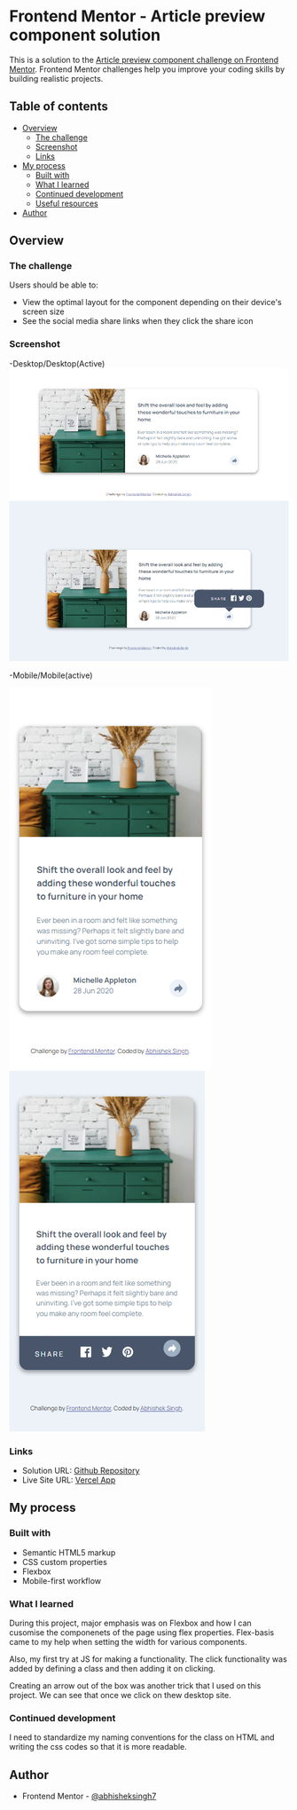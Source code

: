 # Frontend Mentor - Article preview component solution

This is a solution to the [Article preview component challenge on Frontend Mentor](https://www.frontendmentor.io/challenges/article-preview-component-dYBN_pYFT). Frontend Mentor challenges help you improve your coding skills by building realistic projects. 

## Table of contents

- [Overview](#overview)
  - [The challenge](#the-challenge)
  - [Screenshot](#screenshot)
  - [Links](#links)
- [My process](#my-process)
  - [Built with](#built-with)
  - [What I learned](#what-i-learned)
  - [Continued development](#continued-development)
  - [Useful resources](#useful-resources)
- [Author](#author)




## Overview

### The challenge

Users should be able to:

- View the optimal layout for the component depending on their device's screen size
- See the social media share links when they click the share icon

### Screenshot

-Desktop/Desktop(Active)
![Desktop-image](images/Screenshot-Desktop.png)
![Desktop-image](images/Screenshot-Desktop-active.png)



-Mobile/Mobile(active)

![Mobile-image](images/Screenshot-Mobile.png)
![Mobile-image](images/Screenshot-Mobile-active.png)


### Links

- Solution URL: [Github Repository](https://github.com/abhisheksinghwork7/Article-preview-component)
- Live Site URL: [Vercel App](https://article-preview-component-lake-alpha.vercel.app/)

## My process

### Built with

- Semantic HTML5 markup
- CSS custom properties
- Flexbox
- Mobile-first workflow

### What I learned

During this project, major emphasis was on Flexbox and how I can cusomise the componenets of the page using flex properties. Flex-basis came to my help when setting the width for various components.

Also, my first try at JS for making a functionality. The click functionality was added by defining a class and then adding it on clicking. 

Creating an arrow out of the box was another trick that I used on this project. We can see that once we click on thew desktop site.

### Continued development

I need to standardize my naming conventions for the class on HTML and writing the css codes so that it is more readable.

## Author


- Frontend Mentor - [@abhisheksingh7](https://www.frontendmentor.io/profile/abhisheksinghwork7)
